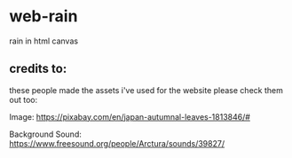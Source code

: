 # web-rain
rain in html canvas

## credits to:
these people made the assets i've used for the website please check them out too:

Image:
https://pixabay.com/en/japan-autumnal-leaves-1813846/#

Background Sound:
https://www.freesound.org/people/Arctura/sounds/39827/
